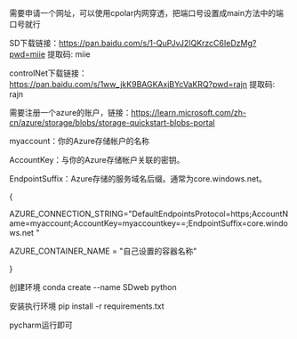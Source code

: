需要申请一个网址，可以使用cpolar内网穿透，把端口号设置成main方法中的端口号就行

SD下载链接：https://pan.baidu.com/s/1-QuPJvJ2IQKrzcC6IeDzMg?pwd=miie 提取码: miie 

controlNet下载链接： https://pan.baidu.com/s/1ww_jkK9BAGKAxjBYcVaKRQ?pwd=rajn 提取码: rajn 

需要注册一个azure的账户，链接：https://learn.microsoft.com/zh-cn/azure/storage/blobs/storage-quickstart-blobs-portal

myaccount：你的Azure存储帐户的名称

AccountKey：与你的Azure存储帐户关联的密钥。

EndpointSuffix：Azure存储的服务域名后缀。通常为core.windows.net。

{

AZURE_CONNECTION_STRING="DefaultEndpointsProtocol=https;AccountName=myaccount;AccountKey=myaccountkey==;EndpointSuffix=core.windows.net
"

AZURE_CONTAINER_NAME = "自己设置的容器名称"

}

创建环境
conda create --name SDweb python

安装执行环境
pip install -r requirements.txt

pycharm运行即可
